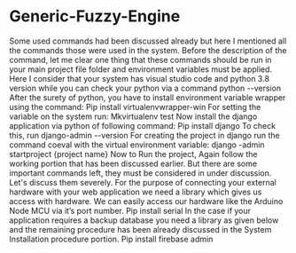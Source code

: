 # Generic-Fuzzy-Engine
Some used commands had been discussed already but here I mentioned all the commands those were used in the system. Before the description of the command, let me clear one thing that these commands should be run in your main project file folder and environment variables must be applied.
 Here I consider that your system has visual studio code and python 3.8 version while you can check your python via a command   python --version
After the surety of python, you have to install environment variable wrapper using the command:
	Pip install virtualenvwrapper-win
For setting the variable on the system run: 
	Mkvirtualenv test
Now install the django application via python of following command:
	Pip install django
To check this, run django-admin --version
For creating the project in django run the command coeval with the virtual environment variable:
	django -admin startproject {project name}
Now to Run the project, Again follow the working portion that has been discussed earlier. 
	But there are some important commands left, they must be considered in under discussion. Let's discuss them severely.
	For the purpose of connecting your external hardware with your web application we need a library which gives us access with hardware. We can easily access our hardware like the Arduino Node MCU via it’s port number. 
		Pip install serial
	In the case if your application requires a backup database you need a library as given below and the remaining procedure has been already discussed in the System Installation procedure portion.
		Pip install firebase admin
